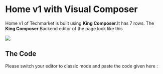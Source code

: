 # Home v1 with Visual Composer

Home v1 of Techmarket is built using **King Composer**.It has 7 rows. The **King Composer** Backend editor of the page look like this

![](http://transvelo.github.io/docs/electro/images/vc-home-v1.png)

## The Code

Please switch your editor to classic mode and paste the code given here :

